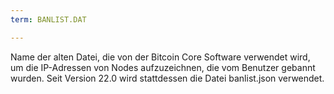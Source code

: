 ```yaml
---
term: BANLIST.DAT

---
```

Name der alten Datei, die von der Bitcoin Core Software verwendet wird, um die IP-Adressen von Nodes aufzuzeichnen, die vom Benutzer gebannt wurden. Seit Version 22.0 wird stattdessen die Datei banlist.json verwendet.